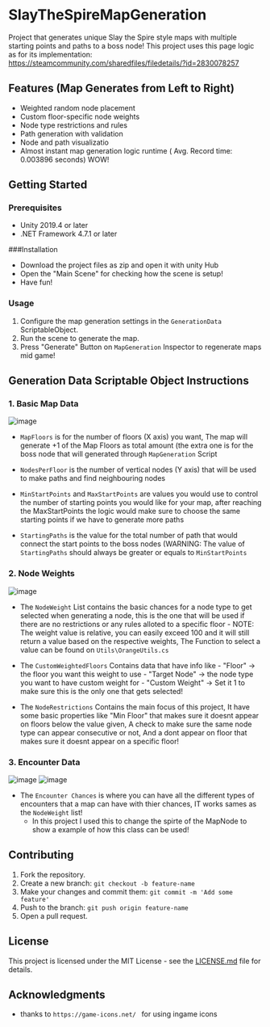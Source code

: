 # SlayTheSpireMapGeneration
Project that generates unique Slay the Spire style maps with multiple starting points and paths to a boss node!
  This project uses this page logic as for its implementation: https://steamcommunity.com/sharedfiles/filedetails/?id=2830078257

## Features (Map Generates from Left to Right)

- Weighted random node placement
- Custom floor-specific node weights
- Node type restrictions and rules
- Path generation with validation
- Node and path visualizatio
- Almost instant map generation logic runtime ( Avg. Record time: 0.003896 seconds) WOW!

  
## Getting Started

### Prerequisites

- Unity 2019.4 or later
- .NET Framework 4.7.1 or later

###Installation
- Download the project files as zip and open it with unity Hub
- Open the "Main Scene" for checking how the scene is setup!
- Have fun!


### Usage

1. Configure the map generation settings in the `GenerationData` ScriptableObject.
2. Run the scene to generate the map.
3. Press "Generate" Button on `MapGeneration` Inspector to regenerate maps mid game!
   

## Generation Data Scriptable Object Instructions

### 1. Basic Map Data
   
![image](https://github.com/user-attachments/assets/2d1b3146-94e3-44f3-b585-bb250b5fb51b)

- `MapFloors` is for the number of floors (X axis) you want, The map will generate +1 of the Map Floors as total amount (the extra one is for the boss node that will generated through `MapGeneration` Script
- `NodesPerFloor` is the number of vertical nodes (Y axis) that will be used to make paths and find neighbouring nodes

- `MinStartPoints` and `MaxStartPoints` are values you would use to control the number of starting points you would like for your map, after reaching the MaxStartPoints the logic would make sure to choose the same starting points if we have to generate more paths

- `StartingPaths` is the value for the total number of path that would connect the start points to the boss nodes (WARNING: The value of `StartingPaths` should always be greater or equals to `MinStartPoints`

### 2. Node Weights

![image](https://github.com/user-attachments/assets/8e04154b-71ff-481a-be42-5671efe1f134)

- The `NodeWeight` List contains the basic chances for a node type to get selected when generating a node, this is the one that will be used if there are no restrictions or any rules alloted to a specific floor
            - NOTE: The weight value is relative, you can easily exceed 100 and it will still return a value based on the respective weights, The Function to select a value can be found on  `Utils\OrangeUtils.cs`

- The `CustomWeightedFloors` Contains data that have info like 
        - "Floor" -> the floor you want this weight to use
        - "Target Node" -> the node type you want to have custom weight for
        - "Custom Weight" -> Set it 1 to make sure this is the only one that gets selected!

- The `NodeRestrictions` Contains the main focus of this project, It have some basic properties like "Min Floor" that makes sure it doesnt appear on floors below the value given, A check to make sure the same node type can appear consecutive or not, And a dont appear on floor that makes sure it doesnt appear on a specific floor!

### 3. Encounter Data
![image](https://github.com/user-attachments/assets/96716812-50cc-4e01-b1f7-6b79ceaba574)
![image](https://github.com/user-attachments/assets/baaad225-494a-4038-8ad1-c838b52ffcb7)

- The `Encounter Chances` is where you can have all the different types of encounters that a map can have with thier chances, IT works sames as the `NodeWeight` list!
  - In this project I used this to change the spirte of the MapNode to show a example of how this class can be used!


## Contributing

1. Fork the repository.
2. Create a new branch: `git checkout -b feature-name`
3. Make your changes and commit them: `git commit -m 'Add some feature'`
4. Push to the branch: `git push origin feature-name`
5. Open a pull request.

## License

This project is licensed under the MIT License - see the [LICENSE.md](LICENSE.md) file for details.

## Acknowledgments

- thanks to `https://game-icons.net/ ` for using ingame icons



